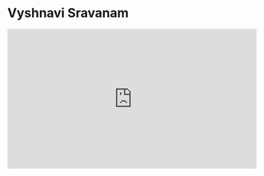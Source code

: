 # Vyshnavi Sravanam

<iframe width="560" height="315" src="https://www.youtube.com/embed/03iK51_PG0w" frameborder="0" allow="autoplay; encrypted-media" allowfullscreen></iframe>
